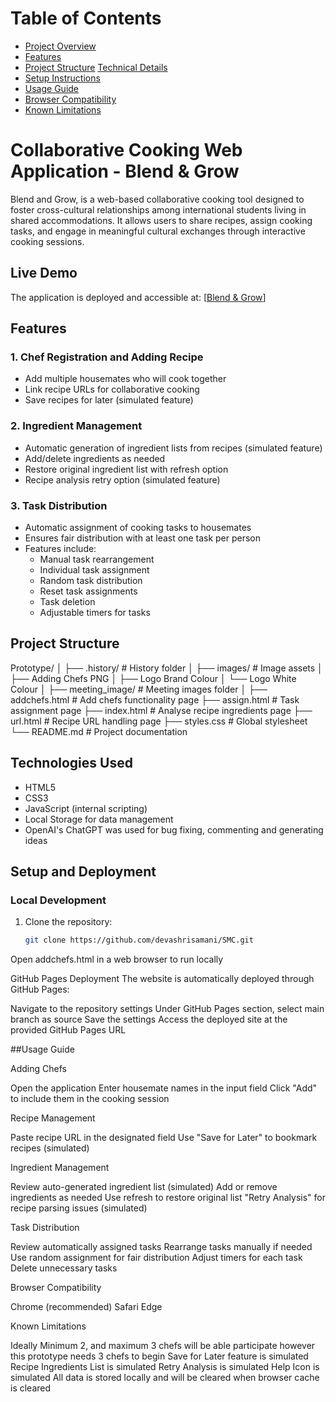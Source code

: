 # Table of Contents

- [Project Overview](#project-overview)
- [Features](#features)
- [Project Structure](#project-structure)
  [Technical Details](#technical-details)
- [Setup Instructions](#setup-instructions)
- [Usage Guide](#usage-guide)
- [Browser Compatibility](#browser-compatibility)
- [Known Limitations](#known-limitations)

# Collaborative Cooking Web Application - Blend & Grow

Blend and Grow, is a web-based collaborative cooking tool designed to foster cross-cultural relationships among international students living in shared accommodations. It allows users to share recipes, assign cooking tasks, and engage in meaningful cultural exchanges through interactive cooking sessions.

## Live Demo

The application is deployed and accessible at: [[Blend & Grow](https://devashrisamani.github.io/SMC/addchefs.html)]

## Features

### 1. Chef Registration and Adding Recipe

- Add multiple housemates who will cook together
- Link recipe URLs for collaborative cooking
- Save recipes for later (simulated feature)

### 2. Ingredient Management

- Automatic generation of ingredient lists from recipes (simulated feature)
- Add/delete ingredients as needed
- Restore original ingredient list with refresh option
- Recipe analysis retry option (simulated feature)

### 3. Task Distribution

- Automatic assignment of cooking tasks to housemates
- Ensures fair distribution with at least one task per person
- Features include:
  - Manual task rearrangement
  - Individual task assignment
  - Random task distribution
  - Reset task assignments
  - Task deletion
  - Adjustable timers for tasks

## Project Structure

Prototype/
│
├── .history/ # History folder
│
├── images/ # Image assets
│ ├── Adding Chefs PNG
│ ├── Logo Brand Colour
│ └── Logo White Colour
│
├── meeting_image/ # Meeting images folder
│
├── addchefs.html # Add chefs functionality page
├── assign.html # Task assignment page
├── index.html # Analyse recipe ingredients page
├── url.html # Recipe URL handling page
├── styles.css # Global stylesheet
└── README.md # Project documentation

## Technologies Used

- HTML5
- CSS3
- JavaScript (internal scripting)
- Local Storage for data management
- OpenAI's ChatGPT was used for bug fixing, commenting and generating ideas

## Setup and Deployment

### Local Development

1. Clone the repository:
   ```bash
   git clone https://github.com/devashrisamani/SMC.git
   ```

Open addchefs.html in a web browser to run locally

GitHub Pages Deployment
The website is automatically deployed through GitHub Pages:

Navigate to the repository settings
Under GitHub Pages section, select main branch as source
Save the settings
Access the deployed site at the provided GitHub Pages URL

##Usage Guide

Adding Chefs

Open the application
Enter housemate names in the input field
Click "Add" to include them in the cooking session

Recipe Management

Paste recipe URL in the designated field
Use "Save for Later" to bookmark recipes (simulated)

Ingredient Management

Review auto-generated ingredient list (simulated)
Add or remove ingredients as needed
Use refresh to restore original list
"Retry Analysis" for recipe parsing issues (simulated)

Task Distribution

Review automatically assigned tasks
Rearrange tasks manually if needed
Use random assignment for fair distribution
Adjust timers for each task
Delete unnecessary tasks

Browser Compatibility

Chrome (recommended)
Safari
Edge

Known Limitations

Ideally Minimum 2, and maximum 3 chefs will be able participate however this prototype needs 3 chefs to begin
Save for Later feature is simulated
Recipe Ingredients List is simulated
Retry Analysis is simulated
Help Icon is simulated
All data is stored locally and will be cleared when browser cache is cleared
